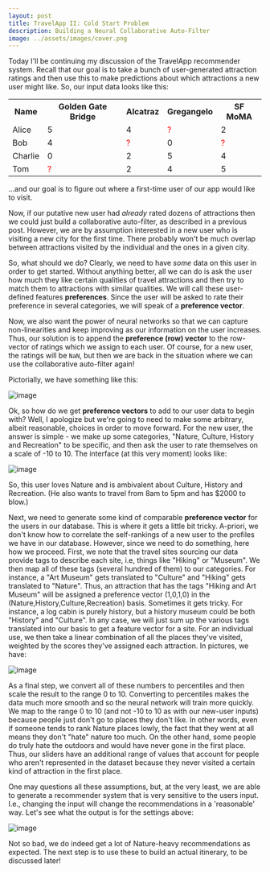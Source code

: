 ```yaml
---
layout: post
title: TravelApp II: Cold Start Problem
description: Building a Neural Collaborative Auto-Filter
image: ../assets/images/cover.png
---
```


Today I'll be continuing my discussion of the TravelApp recommender system. Recall that our goal is to take a bunch of user-generated attraction ratings and then use this to make predictions about which attractions a new user might like.  So, our input data looks like this:


<table>
    <tr>
      <th>Name</th>
      <th>Golden Gate Bridge</th>
      <th>Alcatraz</th>
      <th> Gregangelo </th>
      <th> SF MoMA </th>
    </tr>
    <tr>
      <td>Alice</td>
      <td>5</td>
      <td>4</td>
      <td> <font color="red">?</font> </td>
      <td> 2 </td>
    </tr>
    <tr>
      <td>Bob</td>
      <td>4</td>
      <td><font color="red">?</font></td>
      <td> 0 </td>
      <td> <font color="red">?</font> </td>
    </tr>
    <tr>
      <td>Charlie</td>
      <td>0</td>
      <td>2</td>
      <td> 5</td>
      <td> 4</td>
    </tr>
    <tr>
      <td> Tom </td>
      <td> <font color="red">?</font> </td>
      <td> 2 </td>
      <td> 4 </td>
      <td> 5 </td>
    </tr>
</table>

...and our goal is to figure out where a first-time user of our app would like to visit.  

Now, if our putative new user had *already* rated dozens of attractions then we could just build a collaborative auto-filter, as described in a previous post.  However, we are by assumption interested in a new user who is visiting a new city for the first time.  There probably won't be much overlap between attractions visited by the individual and the ones in a given city.  

So, what should we do?  Clearly, we need to have *some* data on this user in order to get started.  Without anything better, all we can do is ask the user how much they like certain qualities of travel attractions and then try to match them to attractions with similar qualities.  We will call these user-defined features **preferences**.  Since the user will be asked to rate their preference in several categories, we will speak of a **preference vector**.

Now, we also want the power of neural networks so that we can capture non-linearities and keep improving as our information on the user increases.  Thus, our solution is to append the **preference (row) vector** to the row-vector of ratings which we assign to each user.  Of course, for a new user, the ratings will be `NaN`, but then we are back in the situation where we can use the collaborative auto-filter again!  

Pictorially, we have something like this:

<img src="https://drive.google.com/uc?id=1Pmve5AFc_deA79EF-sDPSzIA6fQXH07M" alt="image"/>

Ok, so how do we get **preference vectors** to add to our user data to begin with?  Well, I apologize but we're going to need to make some arbitrary, albeit reasonable, choices in order to move forward.  For the new user, the answer is simple - we make up some categories, "Nature, Culture, History and Recreation" to be specific, and then ask the user to rate themselves on a scale of -10 to 10.  The interface (at this very moment) looks like:

<img src="https://drive.google.com/uc?id=1Ys-UevLFgJukTGfmyn9i1gQjvvKFZ0nl" alt="image"/>

So, this user loves Nature and is ambivalent about Culture, History and Recreation.  (He also wants to travel from 8am to 5pm and has $2000 to blow.)

Next, we need to generate some kind of comparable **preference vector** for the users in our database.  This is where it gets a little bit tricky.  A-priori, we don't know how to correlate the self-rankings of a new user to the profiles we have in our database.  However, since we need to do something, here how we proceed.  First, we note that the travel sites sourcing our data provide tags to describe each site, i.e, things like "Hiking" or "Museum".  We then map all of these tags (several hundred of them) to our categories.  For instance, a "Art Museum" gets translated to "Culture" and "Hiking" gets translated to "Nature".  Thus, an attraction that has the tags "Hiking and Art Museum" will be assigned a preference vector (1,0,1,0) in the (Nature,History,Culture,Recreation) basis. Sometimes it gets tricky.  For instance, a log cabin is purely history, but a history museum could be both "History" and "Culture".  In any case, we will just sum up the various tags translated into our basis to get a feature vector for a site.  For an individual use, we then take a linear combination of all the places they've visited, weighted by the scores they've assigned each attraction.  In pictures, we have:

<img src="https://drive.google.com/uc?id=1-t-w-wAOJ5Qh-QHdNdxzOqSc4L2sMo91" alt="image"/>

As a final step, we convert all of these numbers to percentiles and then scale the result to the range 0 to 10.  Converting to percentiles makes the data much more smooth and so the neural network will train more quickly.  We map to the range 0 to 10 (and not -10 to 10 as with our new-user inputs) because people just don't go to places they don't like.  In other words, even if someone tends to rank Nature places lowly, the fact that they went at all means they don't "hate" nature too much.  On the other hand, some people do truly hate the outdoors and would have never gone in the first place.  Thus, our sliders have an additional range of values that account for people who aren't represented in the dataset because they never visited a certain kind of attraction in the first place.    

One may questions all these assumptions, but, at the very least, we are able to generate a recommender system that is very sensitive to the users input.  I.e., changing the input will change the recommendations in a 'reasonable' way.  Let's see what the output is for the settings above:

<img src="https://drive.google.com/uc?id=17f8rjfg93G0B62Efe6iqTiSH3w9O1QGZ" alt="image"/>

Not so bad, we do indeed get a lot of Nature-heavy recommendations as expected.  The next step is to use these to build an actual itinerary, to be discussed later!
